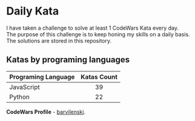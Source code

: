 # Daily Kata

I have taken a challenge to solve at least 1 CodeWars Kata every day.  
The purpose of this challenge is to keep honing my skills on a daily basis.  
The solutions are stored in this repository.

## Katas by programing languages

| Programing Language | Katas Count |
| ------------------- | :---------: |
| JavaScript          |          39 |
| Python              |          22 |


**CodeWars Profile** - [barvilenski](https://www.codewars.com/users/vbarv24).
